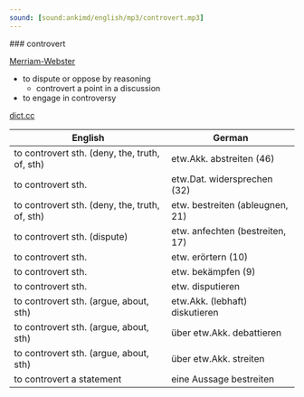 ```yaml
---
sound: [sound:ankimd/english/mp3/controvert.mp3]
---
```


\### controvert

[Merriam-Webster](https://www.merriam-webster.com/dictionary/controvert)

- to dispute or oppose by reasoning
    - controvert a point in a discussion
- to engage in controversy

[dict.cc](https://www.dict.cc/controvert)

| English        | German       |
| -------------- | ------------ |
| to controvert sth. (deny, the, truth, of, sth) | etw.Akk. abstreiten (46) |
| to controvert sth. | etw.Dat. widersprechen (32) |
| to controvert sth. (deny, the, truth, of, sth) | etw. bestreiten (ableugnen, 21) |
| to controvert sth. (dispute) | etw. anfechten (bestreiten, 17) |
| to controvert sth. | etw. erörtern (10) |
| to controvert sth. | etw. bekämpfen (9) |
| to controvert sth. | etw. disputieren |
| to controvert sth. (argue, about, sth) | etw.Akk. (lebhaft) diskutieren |
| to controvert sth. (argue, about, sth) | über etw.Akk. debattieren |
| to controvert sth. (argue, about, sth) | über etw.Akk. streiten |
| to controvert a statement | eine Aussage bestreiten |
